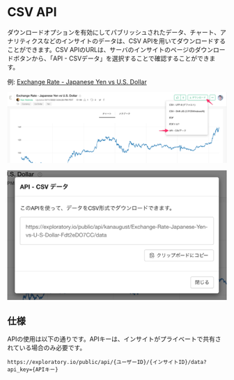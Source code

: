 # CSV API

ダウンロードオプションを有効にしてパブリッシュされたデータ、チャート、アナリティクスなどのインサイトのデータは、CSV APIを用いてダウンロードすることができます。CSV APIのURLは、サーバのインサイトのページのダウンロードボタンから、「API - CSVデータ」を選択することで確認することができます。

例: [Exchange Rate - Japanese Yen vs U.S. Dollar](https://exploratory.io/viz/kanaugust/Exchange-Rate-Japanese-Yen-vs-U-S-Dollar-Fdt2eDO7CC?lang=ja)


![](images/csvapi0_ja.png)

![](images/csvapi1_ja.png)


## 仕様

APIの使用は以下の通りです。APIキーは、インサイトがプライベートで共有されている場合のみ必要です。

```
https://exploratory.io/public/api/{ユーザーID}/{インサイトID}/data?api_key={APIキー}
```

